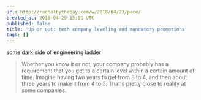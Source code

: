 ```yaml
---
url: http://rachelbythebay.com/w/2018/04/23/pace/
created_at: 2018-04-29 15:01 UTC
published: false
title: 'Up or out: tech company leveling and mandatory promotions'
tags: []
---
```


some dark side of engineering ladder

> Whether you know it or not, your company probably has a requirement that you get to a certain level within a certain amount of time. Imagine having two years to get from 3 to 4, and then about three years to make it from 4 to 5. That's pretty close to reality at some companies.
